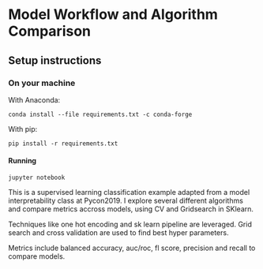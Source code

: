 # Model Workflow and Algorithm Comparison

## Setup instructions

### On your machine

With Anaconda:

```
conda install --file requirements.txt -c conda-forge
```

With pip:

```
pip install -r requirements.txt
```

#### Running

```
jupyter notebook
```
This is a supervised learning classification example adapted from a model interpretability class at Pycon2019.
I explore several different algorithms and compare metrics accross models, using CV and Gridsearch in SKlearn.

Techniques like one hot encoding and sk learn pipeline are leveraged. Grid search and cross validation are used to find best hyper parameters.

Metrics include balanced accuracy, auc/roc, fl score, precision and recall to compare models.
